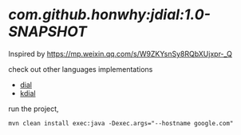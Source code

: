 # *com.github.honwhy:jdial:1.0-SNAPSHOT*

Inspired by https://mp.weixin.qq.com/s/W9ZKYsnSy8RQbXUjxpr-_Q

check out other languages implementations

* [dial](https://github.com/honwhy/dial)
* [kdial](https://github.com/honwhy/kdial)

run the project,
```
mvn clean install exec:java -Dexec.args="--hostname google.com"
```
